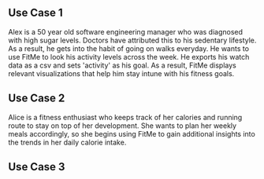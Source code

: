 ## Use Case 1
Alex is a 50 year old software engineering manager who was diagnosed with high sugar levels. Doctors have attributed this to his sedentary lifestyle. As a result, he gets into the habit of going on walks everyday. He wants to use FitMe to look his activity levels across the week. He exports his watch data as a csv and sets 'activity' as his goal. As a result, FitMe displays relevant visualizations that help him stay intune with his fitness goals.  

## Use Case 2
Alice is a fitness enthusiast who keeps track of her calories and running route to stay on top of her development. She wants to plan her weekly meals accordingly, so she begins using FitMe to gain additional insights into the trends in her daily calorie intake.

## Use Case 3